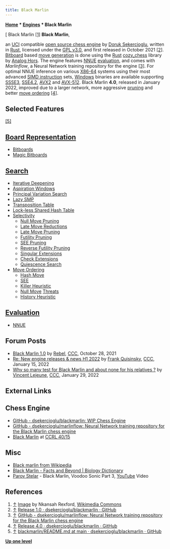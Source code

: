 ```yaml
---
title: Black Marlin
---
```

**[Home](Home "Home") * [Engines](Engines "Engines") * Black Marlin**

\[ Black Marlin <a id="cite-note-1" href="#cite-ref-1">[1]</a>
**Black Marlin**,

an [UCI](UCI "UCI") compatible [open source chess engine](Category:Open_Source "Category:Open Source") by [Doruk Sekercioglu](index.php?title=Doruk_Sekercioglu&action=edit&redlink=1 "Doruk Sekercioglu (page does not exist)"), written in [Rust](Rust "Rust"),
licensed under the [GPL v3.0](Free_Software_Foundation#GPL "Free Software Foundation"), and first released in October 2021 <a id="cite-note-2" href="#cite-ref-2">[2]</a>.
[Bitboard](Bitboards "Bitboards") based [move generation](Move_Generation "Move Generation") is done using the [Rust](Rust "Rust") [cozy_chess](Rust#cozy_chess "Rust") library by [Analog Hors](index.php?title=Analog_Hors&action=edit&redlink=1 "Analog Hors (page does not exist)").
The engine features [NNUE](NNUE "NNUE") [evaluation](Evaluation "Evaluation"), and comes with *Marlinflow*, a Neural Network training repository for the engine <a id="cite-note-3" href="#cite-ref-3">[3]</a>.
For optimal NNUE inference on various [X86-64](X86-64 "X86-64") systems using their most advanced [SIMD instruction](SIMD_and_SWAR_Techniques "SIMD and SWAR Techniques") sets,
[Windows](Windows "Windows") binaries are available supporting [SSSE3](SSSE3 "SSSE3"), [SSE4.2](SSE4#SSE4.2 "SSE4"), [AVX2](AVX2 "AVX2") and [AVX-512](AVX-512 "AVX-512").
Black Marlin **4.0**, released in January 2022, improved due to a larger network, more aggressive [pruning](Pruning "Pruning") and better [move ordering](Move_Ordering "Move Ordering")
<a id="cite-note-4" href="#cite-ref-4">[4]</a>.

## Selected Features

<a id="cite-note-5" href="#cite-ref-5">[5]</a>

## [Board Representation](Board_Representation "Board Representation")

- [Bitboards](Bitboards "Bitboards")
- [Magic Bitboards](Magic_Bitboards "Magic Bitboards")

## [Search](Search "Search")

- [Iterative Deepening](Iterative_Deepening "Iterative Deepening")
- [Aspiration Windows](Aspiration_Windows "Aspiration Windows")
- [Principal Variation Search](Principal_Variation_Search "Principal Variation Search")
- [Lazy SMP](Lazy_SMP "Lazy SMP")
- [Transposition Table](Transposition_Table "Transposition Table")
- [Lock-less Shared Hash Table](Shared_Hash_Table#Xor "Shared Hash Table")
- [Selectivity](Selectivity "Selectivity")
  - [Null Move Pruning](Null_Move_Pruning "Null Move Pruning")
  - [Late Move Reductions](Late_Move_Reductions "Late Move Reductions")
  - [Late Move Pruning](Futility_Pruning#MoveCountBasedPruning "Futility Pruning")
  - [Futility Pruning](Futility_Pruning "Futility Pruning")
  - [SEE Pruning](Static_Exchange_Evaluation "Static Exchange Evaluation")
  - [Reverse Futility Pruning](Reverse_Futility_Pruning "Reverse Futility Pruning")
  - [Singular Extensions](Singular_Extensions "Singular Extensions")
  - [Check Extensions](Check_Extensions "Check Extensions")
  - [Quiescence Search](Quiescence_Search "Quiescence Search")
- [Move Ordering](Move_Ordering "Move Ordering")
  - [Hash Move](Hash_Move "Hash Move")
  - [SEE](Static_Exchange_Evaluation "Static Exchange Evaluation")
  - [Killer Heuristic](Killer_Heuristic "Killer Heuristic")
  - [Null Move](Null_Move "Null Move") [Threats](Threat_Move "Threat Move")
  - [History Heuristic](History_Heuristic "History Heuristic")

## [Evaluation](Evaluation "Evaluation")

- [NNUE](NNUE "NNUE")

## Forum Posts

- [Black Marlin 1.0](https://www.talkchess.com/forum3/viewtopic.php?f=6&t=78516) by [Rebel](Ed_Schroder "Ed Schroder"), [CCC](CCC "CCC"), October 28, 2021
- [Re: New engine releases & news H1 2022](https://www.talkchess.com/forum3/viewtopic.php?f=2&t=78884&start=21) by [Frank Quisinsky](Frank_Quisinsky "Frank Quisinsky"), [CCC](CCC "CCC"), January 15, 2022
- [Why so many test for Black Marlin and about none for his relatives ?](https://www.talkchess.com/forum3/viewtopic.php?f=2&t=79239) by [Vincent Lejeune](index.php?title=Vincent_Lejeune&action=edit&redlink=1 "Vincent Lejeune (page does not exist)"), [CCC](CCC "CCC"), January 29, 2022

## External Links

## Chess Engine

- [GitHub - dsekercioglu/blackmarlin: WIP Chess Engine](https://github.com/dsekercioglu/blackmarlin)
- [GitHub - dsekercioglu/marlinflow: Neural Network training repository for the Black Marlin chess engine](https://github.com/dsekercioglu/marlinflow)
- [Black Marlin](https://ccrl.chessdom.com/ccrl/4040/cgi/compare_engines.cgi?family=Black%20Marlin&print=Rating+list&print=Results+table&print=LOS+table&print=Ponder+hit+table&print=Eval+difference+table&print=Comopp+gamenum+table&print=Overlap+table&print=Score+with+common+opponents) at [CCRL 40/15](CCRL "CCRL")

## Misc

- [Black marlin from Wikipedia](https://en.wikipedia.org/wiki/Black_marlin)
- [Black Marlin - Facts and Beyond | Biology Dictionary](https://biologydictionary.net/black-marlin/)
- [Parov Stelar](https://en.wikipedia.org/wiki/Parov_Stelar) - Black Marlin, Voodoo Sonic Part 3, [YouTube](https://en.wikipedia.org/wiki/YouTube) Video

## References

1. <a id="cite-ref-1" href="#cite-note-1">↑</a> [Image](https://commons.wikimedia.org/wiki/File:Iziko_Black_Marlin.JPG) by Nkansah Rexford, [Wikimedia Commons](https://en.wikipedia.org/wiki/Wikimedia_Commons)
1. <a id="cite-ref-2" href="#cite-note-2">↑</a> [Release 1.0 · dsekercioglu/blackmarlin · GitHub](https://github.com/dsekercioglu/blackmarlin/releases/tag/1.0)
1. <a id="cite-ref-3" href="#cite-note-3">↑</a> [GitHub - dsekercioglu/marlinflow: Neural Network training repository for the Black Marlin chess engine](https://github.com/dsekercioglu/marlinflow)
1. <a id="cite-ref-4" href="#cite-note-4">↑</a> [Release 4.0 · dsekercioglu/blackmarlin · GitHub](https://github.com/dsekercioglu/blackmarlin/releases/tag/4.0)
1. <a id="cite-ref-5" href="#cite-note-5">↑</a> [blackmarlin/README.md at main · dsekercioglu/blackmarlin · GitHub](https://github.com/dsekercioglu/blackmarlin/blob/main/README.md)

**[Up one level](Engines "Engines")**

